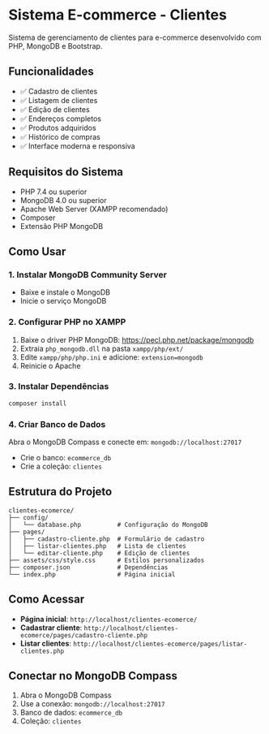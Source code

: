 # Sistema E-commerce - Clientes

Sistema de gerenciamento de clientes para e-commerce desenvolvido com PHP, MongoDB e Bootstrap.

## Funcionalidades

- ✅ Cadastro de clientes
- ✅ Listagem de clientes  
- ✅ Edição de clientes
- ✅ Endereços completos
- ✅ Produtos adquiridos
- ✅ Histórico de compras
- ✅ Interface moderna e responsiva

## Requisitos do Sistema

- PHP 7.4 ou superior
- MongoDB 4.0 ou superior
- Apache Web Server (XAMPP recomendado)
- Composer
- Extensão PHP MongoDB

## Como Usar

### 1. Instalar MongoDB Community Server
- Baixe e instale o MongoDB
- Inicie o serviço MongoDB

### 2. Configurar PHP no XAMPP
1. Baixe o driver PHP MongoDB: https://pecl.php.net/package/mongodb
2. Extraia `php_mongodb.dll` na pasta `xampp/php/ext/`
3. Edite `xampp/php/php.ini` e adicione: `extension=mongodb`
4. Reinicie o Apache

### 3. Instalar Dependências
```bash
composer install
```

### 4. Criar Banco de Dados
Abra o MongoDB Compass e conecte em: `mongodb://localhost:27017`
- Crie o banco: `ecommerce_db`
- Crie a coleção: `clientes`

## Estrutura do Projeto

```
clientes-ecomerce/
├── config/
│   └── database.php          # Configuração do MongoDB
├── pages/
│   ├── cadastro-cliente.php  # Formulário de cadastro
│   ├── listar-clientes.php   # Lista de clientes
│   └── editar-cliente.php    # Edição de clientes
├── assets/css/style.css      # Estilos personalizados
├── composer.json             # Dependências
└── index.php                 # Página inicial
```

## Como Acessar

- **Página inicial**: `http://localhost/clientes-ecomerce/`
- **Cadastrar cliente**: `http://localhost/clientes-ecomerce/pages/cadastro-cliente.php`
- **Listar clientes**: `http://localhost/clientes-ecomerce/pages/listar-clientes.php`

## Conectar no MongoDB Compass

1. Abra o MongoDB Compass
2. Use a conexão: `mongodb://localhost:27017`
3. Banco de dados: `ecommerce_db`
4. Coleção: `clientes`
